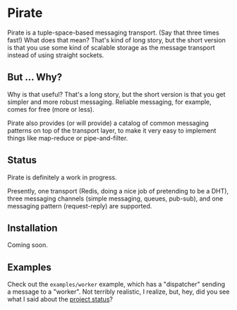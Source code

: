# Pirate

Pirate is a tuple-space-based messaging transport. (Say that three times fast!) What does that mean? That's kind of long story, but the short version is that you use some kind of scalable storage as the message transport instead of using straight sockets.

## But ... Why?

Why is that useful? That's a long story, but the short version is that you get simpler and more robust messaging. Reliable messaging, for example, comes for free (more or less).

Pirate also provides (or will provide) a catalog of common messaging patterns on top of the transport layer, to make it very easy to implement things like map-reduce or pipe-and-filter.

## Status

Pirate is definitely a work in progress. 

Presently, one transport (Redis, doing a nice job of pretending to be a DHT), three messaging channels (simple messaging, queues, pub-sub), and one messaging pattern (request-reply) are supported.

## Installation

Coming soon.

## Examples

Check out the `examples/worker` example, which has a "dispatcher" sending a message to a "worker". Not terribly realistic, I realize, but, hey, did you see what I said about the [project status][status]?

[status]: #Status